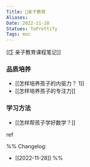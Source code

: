 ```yaml
---
Title: 🎈亲子教育 
Aliases: 
Date: 2022-11-28
Statues: ToPrettify 
Tags: moc
---
```


[[∑ 亲子教育课程笔记]]



### 品质培养
- [[怎样培养孩子的内驱力？ 1]]
- [[怎样培养孩子的专注力]]

### 学习方法
- [[怎样帮孩子学好数学？]]








ref

%%
Changelog:
- [[2022-11-28]]
%%


